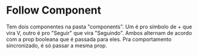 # Follow Component

Tem dois componentes na pasta "components". Um é pro símbolo de + que vira V, outro é pro "Seguir" que vira "Seguindo".
Ambos alternam de acordo com a prop booleana que é passada para eles. Pra comportamento sincronizado, é só passar a mesma
prop.